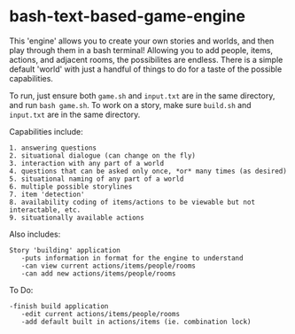 # bash-text-based-game-engine
This 'engine' allows you to create your own stories and worlds, and then play through them in a bash terminal! Allowing you to add people, items, actions, and adjacent rooms, the possibilites are endless. There is a simple default 'world' with just a handful of things to do for a taste of the possible capabilities.

To run, just ensure both ```game.sh``` and ```input.txt``` are in the same directory, and run ```bash game.sh```.
To work on a story, make sure ```build.sh``` and ```input.txt``` are in the same directory.

Capabilities include:

    1. answering questions
    2. situational dialogue (can change on the fly)
    3. interaction with any part of a world
    4. questions that can be asked only once, *or* many times (as desired)
    5. situational naming of any part of a world
    6. multiple possible storylines
    7. item 'detection'
    8. availability coding of items/actions to be viewable but not interactable, etc.
    9. situationally available actions

Also includes:

	Story 'building' application
	   -puts information in format for the engine to understand
	   -can view current actions/items/people/rooms
	   -can add new actions/items/people/rooms

To Do:

    -finish build application
       -edit current actions/items/people/rooms
       -add default built in actions/items (ie. combination lock)

